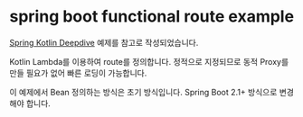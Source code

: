 # spring boot functional route example

[Spring Kotlin Deepdive](https://github.com/sdeleuze/spring-kotlin-deepdive) 예제를 참고로 작성되었습니다.

Kotlin Lambda를 이용하여 route를 정의합니다. 정적으로 지정되므로 동적 Proxy를 만들 필요가 없어 빠른 로딩이 가능합니다.

이 예제에서 Bean 정의하는 방식은 초기 방식입니다. Spring Boot 2.1+ 방식으로 변경해야 합니다.